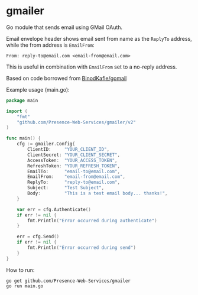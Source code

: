 # gmailer
Go module that sends email using GMail OAuth.

Email envelope header shows email sent from name as the `ReplyTo` address, while the from address is `EmailFrom`:

`From: reply-to@email.com <email-from@email.com>`

This is useful in combination with `EmailFrom` set to a no-reply address.

Based on code borrowed from [BinodKafle/gomail](https://github.com/BinodKafle/gomail)

Example usage (main.go):
```go
package main

import (
	"fmt"
	"github.com/Presence-Web-Services/gmailer/v2"
)

func main() {
	cfg := gmailer.Config{
		ClientID:     "YOUR_CLIENT_ID",
		ClientSecret: "YOUR_CLIENT_SECRET",
		AccessToken:  "YOUR_ACCESS_TOKEN",
		RefreshToken: "YOUR_REFRESH_TOKEN",
		EmailTo:      "email-to@email.com",
		EmailFrom:    "email-from@email.com",
		ReplyTo:      "reply-to@email.com",
		Subject:      "Test Subject",
		Body:         "This is a test email body... thanks!",
	}

	var err = cfg.Authenticate()
	if err != nil {
		fmt.Println("Error occurred during authenticate")
	}

	err = cfg.Send()
	if err != nil {
		fmt.Println("Error occurred during send")
	}
}
```

How to run:
```
go get github.com/Presence-Web-Services/gmailer
go run main.go
```
